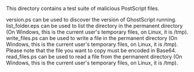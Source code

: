 This directory contains a test suite of malicious PostScript files.

version.ps can be used to discover the version of GhostScript running.
list_folder.eps can be used to list the directory in the permanent directory (On Windows, this is the current user's temporary files, on Linux, it is /tmp).
write_files.ps can be used to write a file in the permanent directory (On Windows, this is the current user's temporary files, on Linux, it is /tmp). Please note that the file you want to copy must be encoded in Base64.
read_files.ps can be used to read a file from the permanent directory (On Windows, this is the current user's temporary files, on Linux, it is /tmp).
